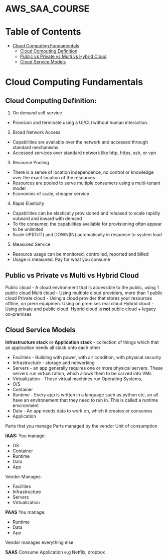 # AWS_SAA_COURSE

Table of Contents
==================

  * [Cloud Computing Fundamentals](#Cloud-Computing-Fundamentals)
    * [Cloud Computing Definition](#Cloud-Computing-Definition)
    * [Public vs Private vs Multi vs Hybrid Cloud](#Public-vs-Private-vs-Multi-vs-Hybrid-Cloud)
    * [Cloud Service Models](#Cloud-Service-Models)

Cloud Computing Fundamentals
============================

Cloud Computing Definition:
------------------------------

1) On demand self service 
  - Provision and terminate using a UI/CLI without human interaction.

2) Broad Network Access
  - Capabilities are available over the network and accessed through standard mechanisms.
  - Accessed services over standard network like http, https, ssh, or vpn

3) Resource Pooling
  - There is a sense of location independence, no control or knowledge over the exact location of the resources
  - Resources are pooled to serve multiple consumers using a multi-tenant model
  - Economies of scale, cheaper service
  
4) Rapid Elasticity
  - Capabilities can be elastically provisioned and released to scale rapidly outward and inward with demand
  - To the consumer, the capabilities available for provisioning often appear to be unlimited
  - Scale UP(OUT) and DOWN(IN) automatically in response to system load

5) Measured Service
  - Resource usage can be monitored, controlled, reported and billed
  - Usage is measured. Pay for what you consume


Public vs Private vs Multi vs Hybrid Cloud
--------------------------------------------

Public cloud - A cloud environment that is accessible to the public, using 1 public cloud
Multi cloud - Using multiple cloud providers, more than 1 public cloud
Private cloud - Using a cloud provider that stores your resources offline, on prem equipmen. Using on premises real cloud
Hybrid cloud - Using private and public cloud. Hybrid cloud is **not** public cloud + legacy on-premises

Cloud Service Models
---------------------

**Infrastructure stack** or **Application stack** - collection of things which that an application needs all stack onto each other
- Facilities - Building with power, with air condition, with physical security 
- Infrastructure - storage and networking
- Servers - an app generally requires one or more physical servers. These servers run virtualization, which allows them to be carved into VMs
- Virtualization - These virtual machines run Operating Systems,
- O/S
- Container
- Runtime - Every app is written in a language such as python etc, an all have an environement that they need to run in. This is called a runtime environment
- Data - An app needs data to work on, which it creates or consumes
- Application

Parts that you manage 
Parts managed by the vendor 
Unit of consumption 

**IAAS:**
You manage:
- OS
- Container
- Runtime
- Data
- App

Vendor Manages:
- Facilities
- Infrastructure
- Servers
- Virtualization

**PAAS**
You manage:
- Runtime
- Data
- App

Vendor manages everything else

**SAAS**
Consume Application 
e.g Netflix, dropbox
